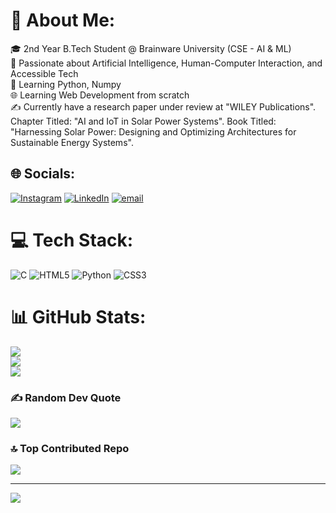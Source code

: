 # 💫 About Me:
🎓 2nd Year B.Tech Student @ Brainware University (CSE - AI & ML)<br>🧠 Passionate about Artificial Intelligence, Human-Computer Interaction, and Accessible Tech<br>📕 Learning Python, Numpy <br>🌐 Learning Web Development from scratch<br>✍️ Currently have a research paper under review at "WILEY Publications". Chapter Titled: "AI and IoT in Solar Power Systems". Book Titled: "Harnessing Solar Power: Designing and Optimizing Architectures for Sustainable Energy Systems".<br>


## 🌐 Socials:
[![Instagram](https://img.shields.io/badge/Instagram-%23E4405F.svg?logo=Instagram&logoColor=white)](https://instagram.com/soumojit_maitra) [![LinkedIn](https://img.shields.io/badge/LinkedIn-%230077B5.svg?logo=linkedin&logoColor=white)](https://linkedin.com/in/soumojitmaitra) [![email](https://img.shields.io/badge/Email-D14836?logo=gmail&logoColor=white)](mailto:smprofessional2005@gmail.com) 

# 💻 Tech Stack:
![C](https://img.shields.io/badge/c-%2300599C.svg?style=plastic&logo=c&logoColor=white) ![HTML5](https://img.shields.io/badge/html5-%23E34F26.svg?style=plastic&logo=html5&logoColor=white) ![Python](https://img.shields.io/badge/python-3670A0?style=plastic&logo=python&logoColor=ffdd54) ![CSS3](https://img.shields.io/badge/css3-%231572B6.svg?style=plastic&logo=css3&logoColor=white)
# 📊 GitHub Stats:
![](https://github-readme-stats.vercel.app/api?username=soumojit-dev&theme=merko&hide_border=false&include_all_commits=true&count_private=false)<br/>
![](https://nirzak-streak-stats.vercel.app/?user=soumojit-dev&theme=merko&hide_border=false)<br/>
![](https://github-readme-stats.vercel.app/api/top-langs/?username=soumojit-dev&theme=merko&hide_border=false&include_all_commits=true&count_private=false&layout=compact)

### ✍️ Random Dev Quote
![](https://quotes-github-readme.vercel.app/api?type=horizontal&theme=radical)

### 🔝 Top Contributed Repo
![](https://github-contributor-stats.vercel.app/api?username=soumojit-dev&limit=5&theme=radical&combine_all_yearly_contributions=true)

---
[![](https://visitcount.itsvg.in/api?id=soumojit-dev&icon=0&color=0)](https://visitcount.itsvg.in)

<!-- Proudly created with GPRM ( https://gprm.itsvg.in ) -->
